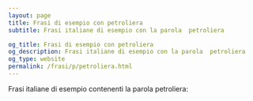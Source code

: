 ```yaml
---
layout: page
title: Frasi di esempio con petroliera 
subtitle: Frasi italiane di esempio con la parola  petroliera

og_title: Frasi di esempio con petroliera 
og_description: Frasi italiane di esempio con la parola  petroliera
og_type: website
permalink: /frasi/p/petroliera.html
---
```


Frasi italiane di esempio contenenti la parola petroliera:


